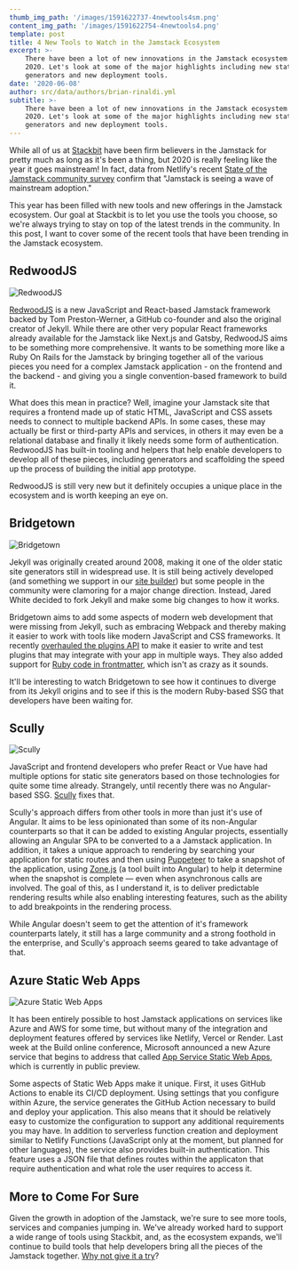 ```yaml
---
thumb_img_path: '/images/1591622737-4newtools4sm.png'
content_img_path: '/images/1591622754-4newtools4.png'
template: post
title: 4 New Tools to Watch in the Jamstack Ecosystem
excerpt: >-
    There have been a lot of new innovations in the Jamstack ecosystem already in
    2020. Let's look at some of the major highlights including new static site
    generators and new deployment tools.
date: '2020-06-08'
author: src/data/authors/brian-rinaldi.yml
subtitle: >-
    There have been a lot of new innovations in the Jamstack ecosystem already in
    2020. Let's look at some of the major highlights including new static site
    generators and new deployment tools.
---
```


While all of us at [Stackbit](https://www.stackbit.com/) have been firm believers in the Jamstack for pretty much as long as it's been a thing, but 2020 is really feeling like the year it goes mainstream! In fact, data from Netlify's recent [State of the Jamstack community survey](https://www.netlify.com/blog/2020/05/27/state-of-the-jamstack-survey-2020-first-results/) confirm that "Jamstack is seeing a wave of mainstream adoption."

This year has been filled with new tools and new offerings in the Jamstack ecosystem. Our goal at Stackbit is to let you use the tools you choose, so we're always trying to stay on top of the latest trends in the community. In this post, I want to cover some of the recent tools that have been trending in the Jamstack ecosystem.

## RedwoodJS

![RedwoodJS](/images/1591622805-redwoodsm.png)

[RedwoodJS](https://redwoodjs.com/) is a new JavaScript and React-based Jamstack framework backed by Tom Preston-Werner, a GitHub co-founder and also the original creator of Jekyll. While there are other very popular React frameworks already available for the Jamstack like Next.js and Gatsby, RedwoodJS aims to be something more comprehensive. It wants to be something more like a Ruby On Rails for the Jamstack by bringing together all of the various pieces you need for a complex Jamstack application - on the frontend and the backend - and giving you a single convention-based framework to build it.

What does this mean in practice? Well, imagine your Jamstack site that requires a frontend made up of static HTML, JavaScript and CSS assets needs to connect to multiple backend APIs. In some cases, these may actually be first or third-party APIs and services, in others it may even be a relational database and finally it likely needs some form of authentication. RedwoodJS has built-in tooling and helpers that help enable developers to develop all of these pieces, including generators and scaffolding the speed up the process of building the initial app prototype.

RedwoodJS is still very new but it definitely occupies a unique place in the ecosystem and is worth keeping an eye on.

## Bridgetown

![Bridgetown](/images/1591622832-bridgetownsm.png)

Jekyll was originally created around 2008, making it one of the older static site generators still in widespread use. It is still being actively developed (and something we support in our [site builder](https://app.stackbit.com/create)) but some people in the community were clamoring for a major change direction. Instead, Jared White decided to fork Jekyll and make some big changes to how it works.

Bridgetown aims to add some aspects of modern web development that were missing from Jekyll, such as embracing Webpack and thereby making it easier to work with tools like modern JavaScript and CSS frameworks. It recently [overhauled the plugins API](https://www.bridgetownrb.com/release/whats-new-in-0.14-hazelwood/) to make it easier to write and test plugins that may integrate with your app in multiple ways. They also added support for [Ruby code in frontmatter](https://www.bridgetownrb.com/feature/supercharge-your-bridgetown-site-with-ruby-front-matter/), which isn't as crazy as it sounds.

It'll be interesting to watch Bridgetown to see how it continues to diverge from its Jekyll origins and to see if this is the modern Ruby-based SSG that developers have been waiting for.

## Scully

![Scully](/images/1591622861-scullysm.png)

JavaScript and frontend developers who prefer React or Vue have had multiple options for static site generators based on those technologies for quite some time already. Strangely, until recently there was no Angular-based SSG. [Scully](https://scully.io/) fixes that.

Scully's approach differs from other tools in more than just it's use of Angular. It aims to be less opinionated than some of its non-Angular counterparts so that it can be added to existing Angular projects, essentially allowing an Angular SPA to be converted to a a Jamstack application. In addition, it takes a unique approach to rendering by searching your application for static routes and then using [Puppeteer](https://github.com/puppeteer/puppeteer) to take a snapshot of the application, using [Zone.js](https://github.com/angular/angular/tree/master/packages/zone.js) (a tool built into Angular) to help it determine when the snapshot is complete ⁠— even when asynchronous calls are involved. The goal of this, as I understand it, is to deliver predictable rendering results while also enabling interesting features, such as the ability to add breakpoints in the rendering process.

While Angular doesn't seem to get the attention of it's framework counterparts lately, it still has a large community and a strong foothold in the enterprise, and Scully's approach seems geared to take advantage of that.

## Azure Static Web Apps

![Azure Static Web Apps](/images/1591622890-azuresm.png)

It has been entirely possible to host Jamstack applications on services like Azure and AWS for some time, but without many of the integration and deployment features offered by services like Netlify, Vercel or Render. Last week at the Build online conference, Microsoft announced a new Azure service that begins to address that called [App Service Static Web Apps](https://azure.microsoft.com/en-us/services/app-service/static/), which is currently in public preview.

Some aspects of Static Web Apps make it unique. First, it uses GitHub Actions to enable its CI/CD deployment. Using settings that you configure within Azure, the service generates the GitHub Action necessary to build and deploy your application. This also means that it should be relatively easy to customize the configuration to support any additional requirements you may have. In addition to serverless function creation and deployment similar to Netlify Functions (JavaScript only at the moment, but planned for other languages), the service also provides built-in authentication. This feature uses a JSON file that defines routes within the applicaton that require authentication and what role the user requires to access it.

## More to Come For Sure

Given the growth in adoption of the Jamstack, we're sure to see more tools, services and companies jumping in. We've already worked hard to support a wide range of tools using Stackbit, and, as the ecosystem expands, we'll continue to build tools that help developers bring all the pieces of the Jamstack together. [Why not give it a try](https://app.stackbit.com/create)?
